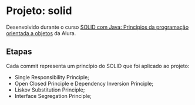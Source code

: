 # Projeto: solid

Desenvolvido durante o curso [SOLID com Java: Princípios da programação orientada a objetos](https://www.alura.com.br/curso-online-solid-orientacao-objetos-java) da Alura.

## Etapas

Cada commit representa um princípio do SOLID que foi aplicado ao projeto:

- Single Responsibility Principle;
- Open Closed Principle e Dependency Inversion Principle;
- Liskov Substitution Principle;
- Interface Segregation Principle;
